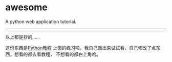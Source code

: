 awesome
==========

A python web application tutorial.

-----------

以上都是抄的……

这份东西是[Python教程](http://www.liaoxuefeng.com/wiki/0014316089557264a6b348958f449949df42a6d3a2e542c000)
上面的练习啦，我自己敲出来试试看，自己修改了点东西，想看的都去看教程，
不想看的都右上角哈。